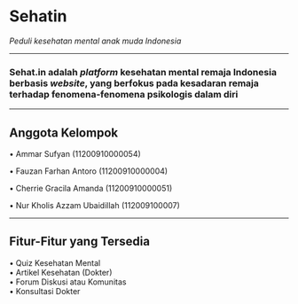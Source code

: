 # Sehatin #
_Peduli kesehatan mental anak muda Indonesia_  
  
---  
### Sehat.in adalah _platform_ kesehatan mental remaja Indonesia berbasis _website_, yang berfokus pada kesadaran remaja terhadap fenomena-fenomena psikologis dalam diri ###  
---  
  
## Anggota Kelompok ##  
• Ammar Sufyan (11200910000054)

• Fauzan Farhan Antoro (11200910000004)

• Cherrie Gracila Amanda (11200910000051)
  
• Nur Kholis Azzam Ubaidillah (112009100007)  

---
## Fitur-Fitur yang Tersedia ##
• Quiz Kesehatan Mental  
• Artikel Kesehatan (Dokter)  
• Forum Diskusi atau Komunitas  
• Konsultasi Dokter
